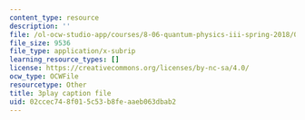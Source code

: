 ```yaml
---
content_type: resource
description: ''
file: /ol-ocw-studio-app/courses/8-06-quantum-physics-iii-spring-2018/02ccec748f015c53b8feaaeb063dbab2_wULHVefheCU.vtt
file_size: 9536
file_type: application/x-subrip
learning_resource_types: []
license: https://creativecommons.org/licenses/by-nc-sa/4.0/
ocw_type: OCWFile
resourcetype: Other
title: 3play caption file
uid: 02ccec74-8f01-5c53-b8fe-aaeb063dbab2
---
```

